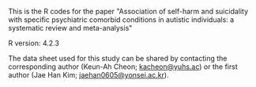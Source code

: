 This is the R codes for the paper "Association of self-harm and suicidality with specific psychiatric comorbid conditions in autistic individuals: a systematic review and meta-analysis"

R version: 4.2.3

The data sheet used for this study can be shared by contacting the corresponding author (Keun-Ah Cheon; kacheon@yuhs.ac) or the first author (Jae Han Kim; jaehan0605@yonsei.ac.kr).
